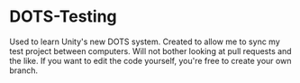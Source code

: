 # DOTS-Testing
Used to learn Unity's new DOTS system. Created to allow me to sync my test project between computers. Will not bother looking at pull requests and the like. If you want to edit the code yourself, you're free to create your own branch.
